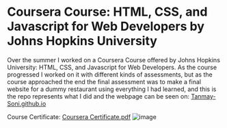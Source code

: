 # Coursera Course: HTML, CSS, and Javascript for Web Developers by Johns Hopkins University

Over the summer I worked on a Coursera Course offered by Johns Hopkins University: HTML, CSS, and Javascript for Web Developers. As the course progressed I worked on it 
with different kinds of assessments, but as the course approached the end the final assessment was to make a final website for a dummy restaurant using everything I had learned,
and this is the repo represents what I did and the webpage can be seen on: [Tanmay-Soni.github.io](https://Tanmay-Soni.github.io)


Course Certificate:
[Coursera Certificate.pdf](https://github.com/Tanmay-Soni/Tanmay-Soni.github.io/files/14350402/Coursera.Certificate.pdf)
![image](https://github.com/Tanmay-Soni/Tanmay-Soni.github.io/assets/73430591/eff48e38-eeca-4ca3-b053-be56440b4128)

